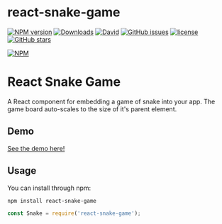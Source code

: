 # react-snake-game

[![NPM version](http://img.shields.io/npm/v/react-snake-game.svg)](https://www.npmjs.com/package/react-snake-game)
[![Downloads](https://img.shields.io/npm/dm/react-snake-game.svg)](https://www.npmjs.com/package/react-snake-game)
[![David](https://img.shields.io/david/djorg83/react-snake-game.svg?maxAge=2592000)](https://github.com/djorg83/react-snake-game)
[![GitHub issues](https://img.shields.io/github/issues/djorg83/react-snake-game.svg?maxAge=2592000)](https://github.com/djorg83/react-snake-game)
[![license](https://img.shields.io/github/license/djorg83/react-snake-game.svg?maxAge=2592000)](https://github.com/djorg83/react-snake-game)
[![GitHub stars](https://img.shields.io/github/stars/djorg83/react-snake-game.svg?style=social&label=Star&maxAge=2592000)](https://github.com/djorg83/react-snake-game)

[![NPM](https://nodei.co/npm/react-snake-game.png?downloads=true&stars=true)](https://nodei.co/npm/react-snake-game/)

React Snake Game
==========

A React component for embedding a game of snake into your app.  The game board auto-scales to the size of it's parent element.


Demo
----

[See the demo here!](http://djorg83.github.io/react-snake-app/)

Usage
-----

You can install through npm:

```bash
npm install react-snake-game
```

```javascript
const Snake = require('react-snake-game');
```